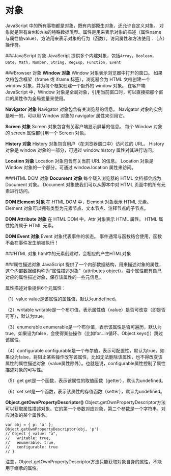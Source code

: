 对象
===================
JavaScript 中的所有事物都是对象，既有内部原生对象，还允许自定义对象。
对象就是带有`属性`和`方法`的特殊数据类型。属性是用来表示对象的描述（属性name与属性值value），方法用来表示对象的行为（函数）。访问属性和方法使用 `.`（点）操作符。

###JavaScript 对象
JavaScript 提供多个内建对象，包括`Array`，`Boolean`，`Date`，`Math`，`Number`，`String`，`RegExp`，`Function`，`Event`

###Browser 对象
**Window 对象**
Window 对象表示浏览器中打开的窗口。
如果文档包含框架（frame 或 iframe 标签），浏览器会为 HTML 文档创建一个 window 对象，并为每个框架创建一个额外的 window 对象。
在客户端 JavaScript 中，Window 对象是全局对象，引用当前窗口时，可以直接把那个窗口的属性作为全局变量来使用。

**Navigator 对象**
Navigator 对象包含有关浏览器的信息。
Navigator 对象的实例是唯一的，可以用 Window 对象的 navigator 属性来引用它。

**Screen 对象**
Screen 对象包含有关客户端显示屏幕的信息。
每个 Window 对象的 screen 属性都引用一个 Screen 对象。

**History 对象**
History 对象包含用户（在浏览器窗口中）访问过的 URL。
History 对象是 window 对象的一部分，可通过 window.history 属性对其进行访问。

**Location 对象**
Location 对象包含有关当前 URL 的信息。
Location 对象是 Window 对象的一个部分，可通过 window.location 属性来访问。

###HTML DOM 对象
**Document 对象**
每个载入浏览器的 HTML 文档都会成为 Document 对象。
Document 对象使我们可以从脚本中对 HTML 页面中的所有元素进行访问。

**DOM Element 对象**
在 HTML DOM 中，Element 对象表示 HTML 元素。
Element 对象可以拥有类型为元素节点、文本节点、注释节点的子节点。

**DOM Attribute 对象**
在 HTML DOM 中，Attr 对象表示 HTML 属性。
HTML 属性始终属于 HTML 元素。

**DOM Event 对象**
Event 对象代表事件的状态。
事件通常与函数结合使用，函数不会在事件发生前被执行！

###HTML 对象
html中的元素创建时，会相应的产生HTML对象

###属性描述对象
JavaScript 提供了一个内部数据结构，用来描述对象的属性，这个内部数据结构称为“属性描述对象”（attributes object）。每个属性都有自己对应的属性描述对象，保存该属性的一些元信息。

属性描述对象提供6个元属性：

（1）value
value是该属性的属性值，默认为undefined。

（2）writable
writable是一个布尔值，表示属性值（value）是否可改变（即是否可写），默认为true。

（3）enumerable
enumerable是一个布尔值，表示该属性是否可遍历，默认为true。如果设为false，会使得某些操作（比如for...in循环、Object.keys()）跳过该属性。

（4）configurable
configurable是一个布尔值，表示可配置性，默认为true。如果设为false，将阻止某些操作改写该属性，比如无法删除该属性，也不得改变该属性的属性描述对象（value属性除外）。也就是说，configurable属性控制了属性描述对象的可写性。

（5）get
get是一个函数，表示该属性的取值函数（getter），默认为undefined。

（6）set
set是一个函数，表示该属性的存值函数（setter），默认为undefined。

**Object.getOwnPropertyDescriptor()**
Object.getOwnPropertyDescriptor方法可以获取属性描述对象。它的第一个参数对应对象，第二个参数是一个字符串，对应对象的某个属性名。
```
var obj = { p: 'a' };
Object.getOwnPropertyDescriptor(obj, 'p')
// Object { value: "a",
//   writable: true,
//   enumerable: true,
//   configurable: true
// }
```
注意，Object.getOwnPropertyDescriptor方法只能获取对象自身的属性，不能用于继承的属性。